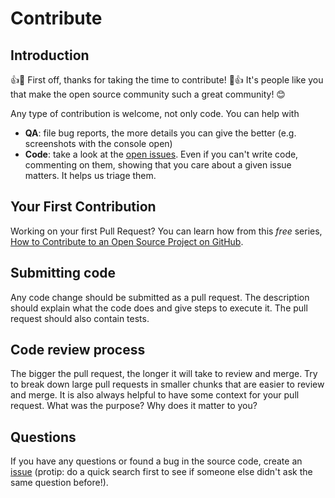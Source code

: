 # Contribute

## Introduction

:+1::tada: First off, thanks for taking the time to contribute! :tada::+1: It's people like you that make the open source community such a great community! 😊

Any type of contribution is welcome, not only code. You can help with 

- **QA**: file bug reports, the more details you can give the better (e.g. screenshots with the console open)
- **Code**: take a look at the [open issues](https://github.com/yacir/CollectionViewSlantedLayout/issues). Even if you can't write code, commenting on them, showing that you care about a given issue matters. It helps us triage them.

## Your First Contribution

Working on your first Pull Request? You can learn how from this *free* series, [How to Contribute to an Open Source Project on GitHub](https://egghead.io/series/how-to-contribute-to-an-open-source-project-on-github).

## Submitting code

Any code change should be submitted as a pull request. The description should explain what the code does and give steps to execute it. The pull request should also contain tests.

## Code review process

The bigger the pull request, the longer it will take to review and merge. Try to break down large pull requests in smaller chunks that are easier to review and merge.
It is also always helpful to have some context for your pull request. What was the purpose? Why does it matter to you?

## Questions

If you have any questions or found a bug in the source code, create an [issue](issue) (protip: do a quick search first to see if someone else didn't ask the same question before!).
